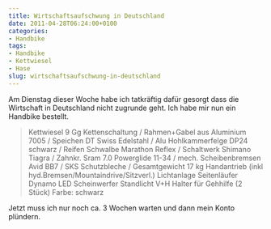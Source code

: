 ```yaml
---
title: Wirtschaftsaufschwung in Deutschland
date: 2011-04-28T06:24:00+0100
categories:
- Handbike
tags:
- Handbike
- Kettwiesel
- Hase
slug: wirtschaftsaufschwung-in-deutschland
---
```

Am Dienstag dieser Woche habe ich tatkräftig dafür gesorgt dass die Wirtschaft in Deutschland nicht zugrunde geht. Ich habe mir nun ein Handbike bestellt.

>Kettwiesel 9 Gg Kettenschaltung / Rahmen+Gabel aus Aluminium 7005 / Speichen DT Swiss Edelstahl / Alu Hohlkammerfelge DP24 schwarz / Reifen Schwalbe Marathon Reflex / Schaltwerk Shimano Tiagra / Zahnkr. Sram 7.0 Powerglide 11-34 / mech. Scheibenbremsen Avid BB7 / SKS Schutzbleche / Gesamtgewicht 17 kg Handantrieb (inkl hyd.Bremsen/Mountaindrive/Sitzverl.) Lichtanlage Seitenläufer Dynamo LED Scheinwerfer Standlicht V+H Halter für Gehhilfe (2 Stück) Farbe: schwarz

Jetzt muss ich nur noch ca. 3 Wochen warten und dann mein Konto plündern.